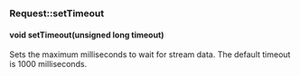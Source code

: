 <h3 id='req-setTimeout'>Request::setTimeout</h3>
<h4 class='variant'>void setTimeout(unsigned long timeout)</h4>

Sets the maximum milliseconds to wait for stream data. The default timeout is 1000 milliseconds.